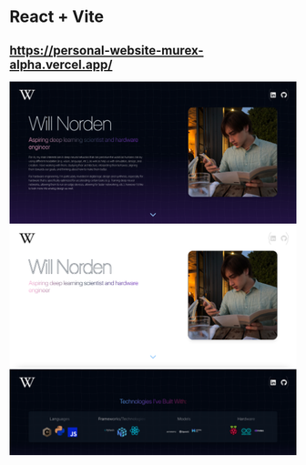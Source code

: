 # React + Vite

## https://personal-website-murex-alpha.vercel.app/

![PersonalWebsite](Website1.png)
![PersonalWebsite](Website2.png)
![PersonalWebsite](Website3.png)
